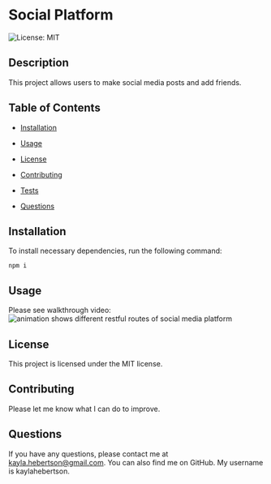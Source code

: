 # Social Platform
![License: MIT](https://img.shields.io/badge/License-MIT-blue.svg)

## Description

This project allows users to make social media posts and add friends.

## Table of Contents

* [Installation](#installation)

* [Usage](#usage)

* [License](#license)


* [Contributing](#contributing)

* [Tests](#tests)

* [Questions](#questions)

## Installation

To install necessary dependencies, run the following command:

```
npm i
```

## Usage

Please see walkthrough video:
![animation shows different restful routes of social media platform](./Assets/social-media.gif)

## License
This project is licensed under the MIT license.

## Contributing

Please let me know what I can do to improve.

## Questions

If you have any questions, please contact me at kayla.hebertson@gmail.com. You can also find me on GitHub. My username is kaylahebertson.